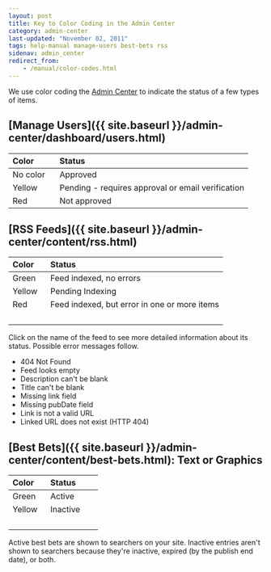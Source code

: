 ```yaml
---
layout: post
title: Key to Color Coding in the Admin Center
category: admin-center
last-updated: "November 02, 2011"
tags: help-manual manage-users best-bets rss
sidenav: admin_center
redirect_from:
    - /manual/color-codes.html
---
```


We use color coding the [Admin Center](https://search.usa.gov/sites/) to indicate the status of a few types of items.

## [Manage Users]({{ site.baseurl }}/admin-center/dashboard/users.html)

| Color | Status |
| :------------ | :---------------------------------- |
| No color&nbsp;&nbsp;&nbsp; | Approved&nbsp;&nbsp;&nbsp;&nbsp;&nbsp;&nbsp;&nbsp;&nbsp;&nbsp; |
| Yellow  | Pending - requires approval or email verification |
| Red   | Not approved |

## [RSS Feeds]({{ site.baseurl }}/admin-center/content/rss.html)

| Color | Status |
| :------------ | :---------------------------------- |
| Green&nbsp;&nbsp;&nbsp; | Feed indexed, no errors&nbsp;&nbsp;&nbsp;&nbsp;&nbsp;&nbsp; |
| Yellow  | Pending Indexing |
| Red   | Feed indexed, but error in one or more items |
| &nbsp; | &nbsp; |

Click on the name of the feed to see more detailed information about its status. Possible error messages follow.

* 404 Not Found
* Feed looks empty
* Description can't be blank
* Title can't be blank
* Missing link field
* Missing pubDate field
* Link is not a valid URL
* Linked URL does not exist (HTTP 404)

## [Best Bets]({{ site.baseurl }}/admin-center/content/best-bets.html): Text or Graphics

| Color | Status |
| :------------ | :---------------------------------- |
| Green&nbsp;&nbsp;&nbsp;  | Active&nbsp;&nbsp;&nbsp;&nbsp;&nbsp;&nbsp;&nbsp;&nbsp;&nbsp; |
| Yellow   | Inactive |
| &nbsp; | &nbsp; |

Active best bets are shown to searchers on your site. Inactive entries aren't shown to searchers because they're inactive, expired (by the publish end date), or both.
